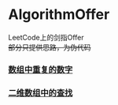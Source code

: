 # AlgorithmOffer
LeetCode上的剑指Offer  
~~部分只提供思路，为伪代码~~

### [数组中重复的数字](shu-zu-zhong-zhong-fu-de-shu-zi-lcof.md)
### [二维数组中的查找](er-wei-shu-zu-zhong-de-cha-zhao-lcof.md)
